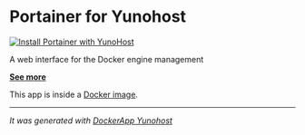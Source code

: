 Portainer for Yunohost
==========

[![Install Portainer with YunoHost](https://install-app.yunohost.org/install-with-yunohost.png)](https://install-app.yunohost.org/?app=portainer)

A web interface for the Docker engine management

**[See more](https://portainer.io/)**

This app is inside a [Docker image](https://hub.docker.com/r/portainer/portainer/).

-----------------

*It was generated with [DockerApp Yunohost](https://github.com/aymhce/dockerappmodel_ynh/)*
